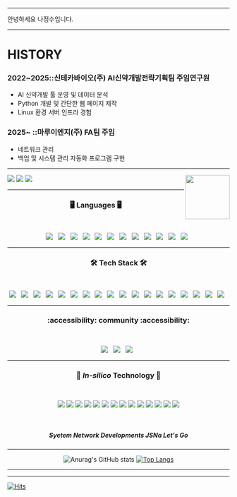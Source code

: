 
***

안녕하세요 나정수입니다.

***

<!-- 배경 -->
# HISTORY
### 2022~2025::신테카바이오(주) AI신약개발전략기획팀 주임연구원
- AI 신약개발 툴 운영 및 데이터 분석
- Python 개발 및 간단한 웹 페이지 제작
- Linux 환경 서버 인프라 경험
### 2025~    ::마루이엔지(주) FA팀 주임
- 네트워크 관리
- 백업 및 시스템 관리 자동화 프로그램 구현

***


<!-- ![header](https://capsule-render.vercel.app/api?type=wave&color=auto&height=200&section=header&text=Na%20JeongSoo&fontSize=90) -->


<!--![_dQoBavYMdeXMpqX78_aZxSBjJDoB6zoAL1gslgkwY9FQp7Y7_pEobm4ycF623uFmO5SNXPCT9MaRLnN3quKfQ](https://github.com/user-attachments/assets/1aeb8744-f772-487c-a29e-1fbaf5e55682)-->
<img src="https://github.com/user-attachments/assets/1aeb8744-f772-487c-a29e-1fbaf5e55682" width="100" height="100" align="right"/>

<img src="https://img.shields.io/badge/사회조사분석사-2급-blue"/>
<img src="https://img.shields.io/badge/SQLD-개발자-blue"/>
<img src="https://img.shields.io/badge/ADsP-준전문가-blue"/>

***

<h3 align="center"><b>🖥️ Languages 🖥️</b></h3>
</br>
<p align="center">
<img src="https://img.shields.io/badge/java-black.svg?style=for-the-badge&logo=java&logoColor=white"/></a> &nbsp
<img src="https://img.shields.io/badge/javascript-black.svg?style=for-the-badge&logo=javascript&logoColor=white"/></a> &nbsp
<img src="https://img.shields.io/badge/python-black.svg?style=for-the-badge&logo=python&logoColor=white"/></a> &nbsp
<img src="https://img.shields.io/badge/r-black.svg?style=for-the-badge&logo=r&logoColor=white"/></a> &nbsp
<img src="https://img.shields.io/badge/SAS-black.svg?style=for-the-badge"/></a> &nbsp
<img src="https://img.shields.io/badge/html5-black.svg?style=for-the-badge&logo=html5&logoColor=white"/></a> &nbsp
<img src="https://img.shields.io/badge/css3-black.svg?style=for-the-badge&logo=css3&logoColor=white"/></a> &nbsp
<img src="https://img.shields.io/badge/mysql-black.svg?style=for-the-badge&logo=mysql&logoColor=white"/></a> &nbsp
<img src="https://img.shields.io/badge/node.js-black?style=for-the-badge&logo=node.js&logoColor=white"/></a> &nbsp
<img src="https://img.shields.io/badge/shell_script-black?style=for-the-badge&logo=gnu-bash&logoColor=white"/></a> &nbsp
<img src="https://img.shields.io/badge/jquery-black?style=for-the-badge&logo=jquery&logoColor=white"/></a> &nbsp
<img src="https://img.shields.io/badge/Jinja-black?style=for-the-badge&logo=Jinja&logoColor=white"/></a> &nbsp
</p>

***

<h3 align="center"><b>🛠 Tech Stack 🛠</b></h3>
</br>
<p align="center">
<img src="https://img.shields.io/badge/git-black.svg?style=for-the-badge&logo=git&logoColor=white"/></a> &nbsp
<img src="https://img.shields.io/badge/docker-black.svg?style=for-the-badge&logo=docker&logoColor=white"/></a> &nbsp
<img src="https://img.shields.io/badge/vmware-black.svg?style=for-the-badge&logo=vmware&logoColor=white"/></a> &nbsp
<img src="https://img.shields.io/badge/Visual%20Studio%20Code-black.svg?style=for-the-badge&logo=visual-studio-code&logoColor=white"/></a> &nbsp
<img src="https://img.shields.io/badge/Eclipse-black.svg?style=for-the-badge&logo=Eclipse&logoColor=white"/></a> &nbsp
<img src="https://img.shields.io/badge/spring-black.svg?style=for-the-badge&logo=spring&logoColor=white"/></a> &nbsp
<img src="https://img.shields.io/badge/Gradle-black.svg?style=for-the-badge&logo=Gradle&logoColor=white"/></a> &nbsp
<img src="https://img.shields.io/badge/AWS-black?style=for-the-badge&logo=amazonwebservices&logoColor=white"/></a> &nbsp
<img src="https://img.shields.io/badge/Linux-black?style=for-the-badge&logo=linux&logoColor=white"/></a> &nbsp
<img src="https://img.shields.io/badge/cent%20os-black?style=for-the-badge&logo=centos&logoColor=white"/></a> &nbsp
<img src="https://img.shields.io/badge/Ubuntu-black?style=for-the-badge&logo=ubuntu&logoColor=white"/></a> &nbsp
<img src="https://img.shields.io/badge/rockylinux-black?style=for-the-badge&logo=rockylinux&logoColor=white"/></a> &nbsp
<img src="https://img.shields.io/badge/chart.js-black?style=for-the-badge&logo=chart.js&logoColor=white"/></a> &nbsp
<img src="https://img.shields.io/badge/Jupyter-black?style=for-the-badge&logo=jupyter&logoColor=white"/></a> &nbsp
<img src="https://img.shields.io/badge/virtualbox-black?style=for-the-badge&logo=virtualbox&logoColor=white"/></a> &nbsp
<img src="https://img.shields.io/badge/googlecolab-black?style=for-the-badge&logo=googlecolab&logoColor=white"/></a> &nbsp
<img src="https://img.shields.io/badge/tmux-black?style=for-the-badge&logo=tmux&logoColor=white"/></a> &nbsp
<img src="https://img.shields.io/badge/vim-black?style=for-the-badge&logo=vim&logoColor=white"/></a> &nbsp
</p>

***

<h3 align="center"><b>:accessibility: community :accessibility:</b></h3>
</br>
<p align="center">
<img src="https://img.shields.io/badge/Notion-black?style=for-the-badge&logo=notion&logoColor=white"/></a> &nbsp
<img src="https://img.shields.io/badge/-Stackoverflow-black?style=for-the-badge&logo=stack-overflow&logoColor=white"/></a> &nbsp 
<img src="https://img.shields.io/badge/github-black?style=for-the-badge&logo=github&logoColor=white"/></a> &nbsp 
</p>

***

<h3 align="center"><b>🧬 <i>In-silico</i> Technology 🧬</b></h3>
</br>
<p align="center">
<img src="https://img.shields.io/badge/Gnina-skyblue?style=for-the-badge"/></a>
<img src="https://img.shields.io/badge/DiffDock-skyblue?style=for-the-badge"/></a>
<img src="https://img.shields.io/badge/AlphaFold2-skyblue?style=for-the-badge"/></a>
<img src="https://img.shields.io/badge/RDkit-skyblue?style=for-the-badge"/></a>
<img src="https://img.shields.io/badge/Uniprot-skyblue?style=for-the-badge"/></a>
<img src="https://img.shields.io/badge/PLIP-skyblue?style=for-the-badge"/></a>
<img src="https://img.shields.io/badge/ZINC-skyblue?style=for-the-badge"/></a>
<img src="https://img.shields.io/badge/RCSB-skyblue?style=for-the-badge"/></a>
<img src="https://img.shields.io/badge/AutoDock Vina-skyblue?style=for-the-badge"/></a>
<img src="https://img.shields.io/badge/AutoDock GPU-skyblue?style=for-the-badge"/></a>
<img src="https://img.shields.io/badge/PubChem-skyblue?style=for-the-badge"/></a>
<img src="https://img.shields.io/badge/ChEMBL-skyblue?style=for-the-badge"/></a>
<img src="https://img.shields.io/badge/RxDock-skyblue?style=for-the-badge"/></a>
<img src="https://img.shields.io/badge/DeepDock-skyblue?style=for-the-badge"/></a>
</p>

</br>

<h5 align="center">Syetem Network Developments JSNa Let's Go</h5>

***
<!-- [![Ashutosh's github activity graph](https://github-readme-activity-graph.cyclic.app/graph?username=JeongSooNa&theme=tokyo-night)](https://github.com/ashutosh00710/github-readme-activity-graph)
 -->
<!-- most used language -->

<center>

![Anurag's GitHub stats](https://github-readme-stats.vercel.app/api?username=JeongSooNa&show_icons=true&theme=prussian)
[![Top Langs](https://github-readme-stats.vercel.app/api/top-langs/?username=JeongSooNa&langs_count=8&layout=compact&hide=html,css,scss,java,javascript)](https://github.com/anuraghazra/github-readme-stats)  
 

</center>

---
<!-- [P O R T F O L I O](http://js.main.io.s3-website.ap-northeast-2.amazonaws.com/)   -->
<!-- http://js.main.io.s3-website.ap-northeast-2.amazonaws.com/ -->
---
[![Hits](https://hits.seeyoufarm.com/api/count/incr/badge.svg?url=https://github.com/JeongSooNa-counter)](https://hits.seeyoufarm.com)
<!--
** PR!!!
**JeongSooNa/JeongSooNa** is a ✨ _special_ ✨ repository because its `README.md` (this file) appears on your GitHub profile.

Here are some ideas to get you started:

- 🔭 I’m currently working on ...
- 🌱 I’m currently learning ...
- 👯 I’m looking to collaborate on ...
- 🤔 I’m looking for help with ...
- 💬 Ask me about ...
- 📫 How to reach me: ...
- 😄 Pronouns: ...
- ⚡ Fun fact: ...
-->
